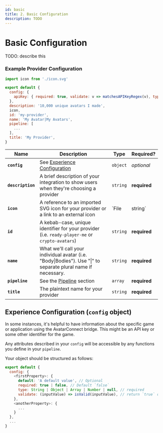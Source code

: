 ```yaml
---
id: basic
title: 2. Basic Configuration
description: TODO
---
```

# Basic Configuration

TODO: describe this

### Example Provider Configuration

```javascript title="/providers/MyProvider/index.js"
import icon from './icon.svg'

export default {
  config: {
    apiKey: { required: true, validate: v => matchesAPIKeyRegex(v), type: String },
  },
  description: '10,000 unique avatars I made',
  icon,
  id: 'my-provider',
  name: 'My Avatar|My Avatars',
  pipeline: [
    ...
  ],
  title: 'My Provider',
}
```

| Name | Description | Type | Required? |
|-|-|-|-|
| **`config`** | See [Experience Configuration](#experience-configuration-config-object) | `object` |  *optional* |
| **`description`** | A brief description of your integration to show users when they're choosing a provider | `string` | **required** |
| **`icon`** | A reference to an imported SVG icon for your provider or a link to an external icon | `File|string` | **required** |
| **`id`** | A kebab-case, unique identifier for your provider  (i.e. `ready-player-me` or `crypto-avatars`) | `string` | **required** |
| **`name`** | What we'll call your individual avatar (i.e. "Body\|Bodies"). Use "\|" to separate plural name if necessary. | `string` | **required** |
| **`pipeline`** | See the [Pipeline](/docs/providers/pipeline/intro) section | `array` | **required** |
| **`title`** | The plaintext name for your provider | `string` | **required** |

## Experience Configuration (`config` object)

In some instances, it's helpful to have information about the specific game or application using the AvatarConnect bridge. This might be an API key or some other identifier for the game.

Any attributes described in your `config` will be accessible by any functions you define in your `pipeline`.

Your object should be structured as follows:

```javascript title="/providers/MyProvider/index.js"
export default {
  config: {
    <firstProperty>: {
      default: 'A default value', // Optional
      required: true | false, // Default `false`
      type: String | Object | Array | Number | null, // required
      validate: (inputValue) => isValid(inputValue), // return `true` or `false` (optional)
    },
    <anotherProperty>: {
      ...
    }
  },
  ...
}
```
